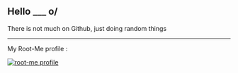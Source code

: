 ## Hello ___ o/

There is not much on Github, just doing random things

---

My Root-Me profile :

[![root-me profile](https://www.root-me.org/?page=badge.svg&id_auteur=262664)](https://www.root-me.org/CL0Pinette)
